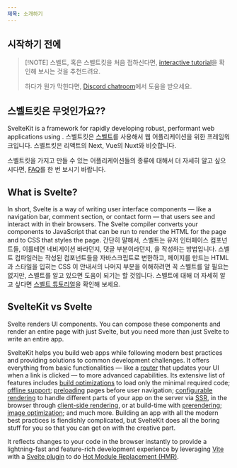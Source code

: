 ```yaml
---
제목: 소개하기
---
```


## 시작하기 전에

> [!NOTE] 스벨트, 혹은 스벨트킷을 처음 접하신다면, [interactive tutorial](/tutorial/kit)을 확인해 보시는 것을 추천드려요.
>
> 하다가 뭔가 막힌다면, [Discord chatroom](https://svelte.dev/chat)에서 도움을 받으세요.

## 스벨트킷은 무엇인가요??

SvelteKit is a framework for rapidly developing robust, performant web applications using .
스벨트킷은 [스벨트](../svelte)를 사용해서 웹 어플리케이션을 위한 프레임워크입니다. 스벨트킷은 리액트의 Next, Vue의 Nuxt와 비슷합니다.

스벨트킷을 가지고 만들 수 있는 어플리케이션들의 종류에 대해서 더 자세히 알고 싶으시다면, [FAQ](faq#What-can-I-make-with-SvelteKit)를 한 번 보시기 바랍니다.


## What is Svelte?

In short, Svelte is a way of writing user interface components — like a navigation bar, comment section, or contact form — that users see and interact with in their browsers.
The Svelte compiler converts your components to JavaScript that can be run to render the HTML for the page and to CSS that styles the page.
간단히 말해서, 스벨트는 유저 인터페이스 컴포넌트들, 이를테면 네비게이션 바라던지, 댓글 부분이라던지, 을 작성하는 방법입니다. 
스벨트 컴파일러는 작성된 컴포넌트들을 자바스크립트로 변한하고, 페이지를 만드는 HTML과 스타일을 입히는 CSS
이 안내서의 나머지 부분을 이해하려면 꼭 스벨트를 알 필요는 없지만, 스벨트를 알고 있으면 도움이 되기는 할 것입니다.
스벨트에 대해 더 자세히 알고 싶다면 [스벨트 튜토리얼](/tutorial)을 확인해 보세요.


## SvelteKit vs Svelte

Svelte renders UI components.
You can compose these components and render an entire page with just Svelte, but you need more than just Svelte to write an entire app.

SvelteKit helps you build web apps while following modern best practices and providing solutions to common development challenges. It offers everything from basic functionalities — like a [router](glossary#Routing) that updates your UI when a link is clicked — to more advanced capabilities. Its extensive list of features includes [build optimizations](https://vitejs.dev/guide/features.html#build-optimizations) to load only the minimal required code; [offline support](service-workers); [preloading](link-options#data-sveltekit-preload-data) pages before user navigation; [configurable rendering](page-options) to handle different parts of your app on the server via [SSR](glossary#SSR), in the browser through [client-side rendering](glossary#CSR), or at build-time with [prerendering](glossary#Prerendering); [image optimization](images); and much more. Building an app with all the modern best practices is fiendishly complicated, but SvelteKit does all the boring stuff for you so that you can get on with the creative part.

It reflects changes to your code in the browser instantly to provide a lightning-fast and feature-rich development experience by leveraging [Vite](https://vitejs.dev/) with a [Svelte plugin](https://github.com/sveltejs/vite-plugin-svelte) to do [Hot Module Replacement (HMR)](https://github.com/sveltejs/vite-plugin-svelte/blob/main/docs/config.md#hot).
